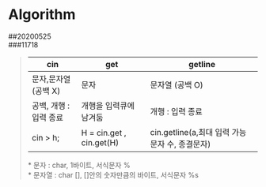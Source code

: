 # Algorithm  
  
##20200525  
###11718  
> cin | get | getline   
> ----|-----|--------   
> 문자,문자열 (공백 X)| 문자 | 문자열 (공백 O)  
> 공백, 개행 : 입력 종료 | 개행을 입력큐에 남겨둠 | 개행 : 입력 종료  
> cin > h; | H = cin.get , cin.get(H) | cin.getline(a,최대 입력 가능 문자 수, 종결문자)  
> \* 문자 : char, 1바이트, 서식문자 %   
> \* 문자열 : char \[\], \[\]안의 숫자만큼의 바이트, 서식문자 %s   

